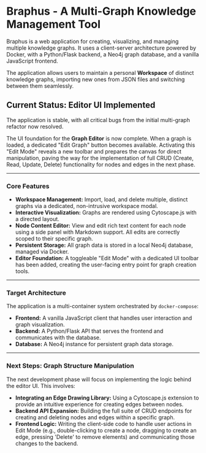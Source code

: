 # Braphus - A Multi-Graph Knowledge Management Tool

Braphus is a web application for creating, visualizing, and managing multiple knowledge graphs. It uses a client-server architecture powered by Docker, with a Python/Flask backend, a Neo4j graph database, and a vanilla JavaScript frontend.

The application allows users to maintain a personal **Workspace** of distinct knowledge graphs, importing new ones from JSON files and switching between them seamlessly.

## Current Status: Editor UI Implemented

The application is stable, with all critical bugs from the initial multi-graph refactor now resolved.

The UI foundation for the **Graph Editor** is now complete. When a graph is loaded, a dedicated "Edit Graph" button becomes available. Activating this "Edit Mode" reveals a new toolbar and prepares the canvas for direct manipulation, paving the way for the implementation of full CRUD (Create, Read, Update, Delete) functionality for nodes and edges in the next phase.

---

### Core Features

* **Workspace Management:** Import, load, and delete multiple, distinct graphs via a dedicated, non-intrusive workspace modal.
* **Interactive Visualization:** Graphs are rendered using Cytoscape.js with a directed layout.
* **Node Content Editor:** View and edit rich text content for each node using a side panel with Markdown support. All edits are correctly scoped to their specific graph.
* **Persistent Storage:** All graph data is stored in a local Neo4j database, managed via Docker.
* **Editor Foundation:** A toggleable "Edit Mode" with a dedicated UI toolbar has been added, creating the user-facing entry point for graph creation tools.

---

### Target Architecture

The application is a multi-container system orchestrated by `docker-compose`:

* **Frontend:** A vanilla JavaScript client that handles user interaction and graph visualization.
* **Backend:** A Python/Flask API that serves the frontend and communicates with the database.
* **Database:** A Neo4j instance for persistent graph data storage.

---

### Next Steps: Graph Structure Manipulation

The next development phase will focus on implementing the logic behind the editor UI. This involves:

* **Integrating an Edge Drawing Library:** Using a Cytoscape.js extension to provide an intuitive experience for creating edges between nodes.
* **Backend API Expansion:** Building the full suite of CRUD endpoints for creating and deleting nodes and edges within a specific graph.
* **Frontend Logic:** Writing the client-side code to handle user actions in Edit Mode (e.g., double-clicking to create a node, dragging to create an edge, pressing 'Delete' to remove elements) and communicating those changes to the backend.
